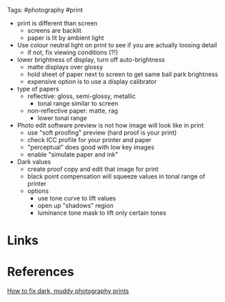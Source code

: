 Tags: #photography #print

- print is different than screen
	- screens are backlit
	- paper is lit by ambient light
- Use colour neutral light on print to see if you are actually loosing detail
	- if not, fix viewing conditions (?!)
- lower brightness of display, turn off auto-brightness
	- matte displays over glossy
	- hold sheet of paper next to screen to get same ball park brightness
	- expensive option is to use a display calibrator
- type of papers
	- reflective: gloss, semi-glossy, metallic
		- tonal range similar to screen
	- non-reflective paper: matte, rag
		- lower tonal range
- Photo edit software preview is not how image will look like in print
	- use "soft proofing" preview (hard proof is your print)
	- check ICC profile for your printer and paper
	- "perceptual" does good with low key images
	- enable "simulate paper and ink"
- Dark values
	- create proof copy and edit that image for print
	- black point compensation will squeeze values in tonal range of printer
	- options
		- use tone curve to lift values
		- open up "shadows" region
		- luminance tone mask to lift only certain tones
# Links

# References
[ How to fix dark, muddy photography prints ](https://www.youtube.com/watch?v=hCazWVOGkfs)